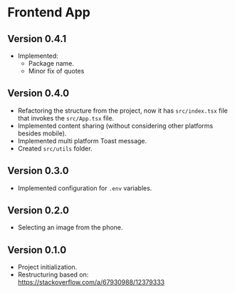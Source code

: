 # Frontend App

## Version 0.4.1
  - Implemented:
    - Package name.
    - Minor fix of quotes

## Version 0.4.0
  - Refactoring the structure from the project, now it has `src/index.tsx` file that invokes the `src/App.tsx` file.
  - Implemented content sharing (without considering other platforms besides mobile).
  - Implemented multi platform Toast message.
  - Created `src/utils` folder.

## Version 0.3.0
  - Implemented configuration for `.env` variables.

## Version 0.2.0
  - Selecting an image from the phone.

## Version 0.1.0
  - Project initialization.
  - Restructuring based on: https://stackoverflow.com/a/67930988/12379333